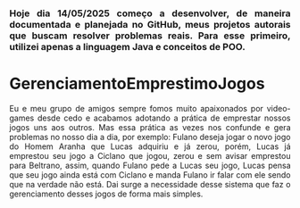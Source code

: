 <div style="text-align: justify;">

### Hoje dia 14/05/2025 começo a desenvolver, de maneira documentada e planejada no GitHub, meus projetos autorais que buscam resolver problemas reais. Para esse primeiro, utilizei apenas a linguagem Java e conceitos de POO.

# GerenciamentoEmprestimoJogos
Eu e meu grupo de amigos sempre fomos muito apaixonados por video-games desde cedo e acabamos adotando a prática de emprestar nossos jogos uns aos outros. Mas essa prática as vezes nos confunde e gera problemas no nosso dia a dia, por exemplo: Fulano deseja jogar o novo jogo do Homem Aranha que Lucas adquiriu e já zerou, porém, Lucas já emprestou seu jogo a Ciclano que jogou, zerou e sem avisar emprestou para Beltrano, assim, quando Fulano pede a Lucas seu jogo, Lucas pensa que seu jogo ainda está com Ciclano e manda Fulano ir falar com ele sendo que na verdade não está. Dai surge a necessidade desse sistema que faz o gerenciamento desses jogos de forma mais simples.
